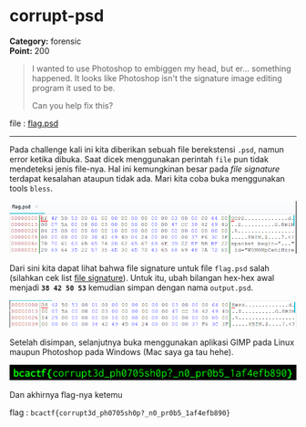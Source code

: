 # corrupt-psd
**Category:** forensic <br>
**Point:** 200

> I wanted to use Photoshop to embiggen my head, but er... something happened. It looks like Photoshop isn't the signature image editing program it used to be.
> 
> Can you help fix this?

file : [flag.psd](https://www.bcactf.com/files/b66687dbdb187055841c38e3239d3341/flag.psd?token=eyJ0ZWFtX2lkIjoxMTE4LCJ1c2VyX2lkIjoxODY2LCJmaWxlX2lkIjozfQ.XRjIfw.VwrQRZ7kJOx4Ms5pt9h3786Qztk)

---

Pada challenge kali ini kita diberikan sebuah file berekstensi `.psd`, namun error ketika dibuka. Saat dicek menggunakan perintah `file` pun tidak mendeteksi jenis file-nya. Hal ini kemungkinan besar pada _file signature_ terdapat kesalahan ataupun tidak ada. Mari kita coba buka menggunakan tools `bless`.

![](./ss01.png)

Dari sini kita dapat lihat bahwa file signature untuk file `flag.psd` salah (silahkan cek list [file signature](https://en.wikipedia.org/wiki/List_of_file_signatures)). Untuk itu, ubah bilangan hex-hex awal menjadi **`38 42 50 53`** kemudian simpan dengan nama `output.psd`.

![](./ss02.png)

Setelah disimpan, selanjutnya buka menggunakan aplikasi GIMP pada Linux maupun Photoshop pada Windows (Mac saya ga tau hehe).

![](./output.jpg)

Dan akhirnya flag-nya ketemu

flag : `bcactf{corrupt3d_ph0705sh0p?_n0_pr0b5_1af4efb890}`

